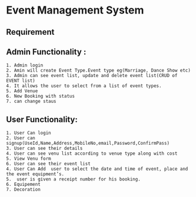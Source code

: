 # Event Management System

## Requirement

## Admin Functionality :

    1. Admin login
    2. Amin will create Event Type.Event type eg(Marriage, Dance Show etc)
    3. Admin can see event list, update and delete event list(CRUD of EVENT list)
    4. It allows the user to select from a list of event types. 
    5. Add Venue
    6. New Booking with status
    7. can change staus
    

    

## User Functionality:

    1. User Can login
    2. User can signup(UseId,Name,Address,MobileNo,email,Password,ConfirmPass)
    3. User can see their details
    4. User can see venu list according to venue type along with cost
    5. View Venu form
    6. User can see their event list
    4. User Can Add  user to select the date and time of event, place and the event equipment’s.
    5.  user is given a receipt number for his booking.
    6. Equipement 
    7. Decoration

    
